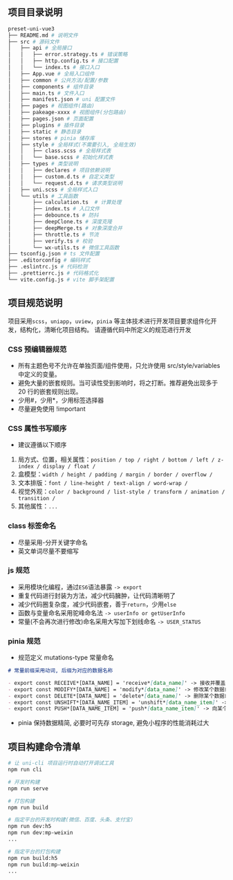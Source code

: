## 项目目录说明

```makefile
preset-uni-vue3
├── README.md # 说明文件
├── src # 源码文件
│   ├── api # 全局接口
│   │   ├── error.strategy.ts # 错误策略
│   │   ├── http.config.ts # 接口配置
│   │   └── index.ts # 接口入口
│   ├── App.vue # 全局入口组件
│   ├── common # 公共方法/配置/参数
│   ├── components # 组件目录
│   ├── main.ts # 文件入口
│   ├── manifest.json # uni 配置文件
│   ├── pages # 视图组件(路由)
│   ├── pakeage-xxxx # 视图组件(分包路由)
│   ├── pages.json # 页面配置
│   ├── plugins # 插件目录
│   ├── static # 静态目录
│   ├── stores # pinia 储存库
│   ├── style # 全局样式(不需要引入, 全局生效)
│   │   ├── class.scss # 全局样式表
│   │   └── base.scss # 初始化样式表
│   ├── types # 类型说明
│   │   ├── declares # 项目依赖说明
│   │   ├── custom.d.ts # 自定义类型
│   │   └── request.d.ts # 请求类型说明
│   ├── uni.scss # 全局样式入口
│   └── utils # 工具函数
│       ├── calculation.ts  # 计算处理
│       ├── index.ts # 入口文件
│       ├── debounce.ts # 防抖
│       ├── deepClone.ts # 深度克隆
│       ├── deepMerge.ts # 对象深度合并
│       ├── throttle.ts # 节流
│       ├── verify.ts # 校验
│       └── wx-utils.ts # 微信工具函数
├── tsconfig.json # ts 文件配置
├── .editorconfig # 编码样式
├── .eslintrc.js # 代码检测
├── .prettierrc.js # 代码格式化
└── vite.config.js # vite 脚手架配置
```

## 项目规范说明

项目采用`scss`，`uniapp`，`uview`，`pinia` 等主体技术进行开发项目要求组件化开发，结构化，清晰化项目结构。 请遵循代码中所定义的规范进行开发

### CSS 预编辑器规范

- 所有主题色号不允许在单独页面/组件使用，只允许使用 src/style/variables 中定义的变量。
- 避免大量的嵌套规则。当可读性受到影响时，将之打断。推荐避免出现多于 20 行的嵌套规则出现。
- 少用#，少用\*，少用标签选择器
- 尽量避免使用 !important

### CSS 属性书写顺序

- 建议遵循以下顺序

1. 局方式、位置，相关属性：`position / top / right / bottom / left / z-index / display / float /`
2. 盒模型：`width / height / padding / margin / border / overflow /`
3. 文本排版：`font / line-height / text-align / word-wrap /`
4. 视觉外观：`color / background / list-style / transform / animation / transition /`
5. 其他属性：`...`

### class 标签命名

- 尽量采用-分开关键字命名
- 英文单词尽量不要缩写

### js 规范

- 采用模块化编程，通过`ES6`语法暴露 `-> export`
- 重复代码进行封装为方法，减少代码臃肿，让代码清晰明了
- 减少代码圈复杂度，减少代码嵌套，善于`return`，少用`else`
- 函数与变量命名采用驼峰命名法 `-> userInfo or getUserInfo`
- 常量(不会再次进行修改)命名采用大写加下划线命名 `-> USER_STATUS`

### pinia 规范

- 规范定义 mutations-type 常量命名

```markdown
# 常量前缀采用动词, 后缀为对应的数据名称

- export const RECEIVE*[DATA_NAME] = 'receive*[data_name]' -> 接收并覆盖某个数据
- export const MODIFY*[DATA_NAME] = 'modify*[data_name]' -> 修改某个数据或数据项
- export const DELETE*[DATA_NAME] = 'delete*[data_name]' -> 删除某个数据或数据项
- export const UNSHIFT*[DATA_NAME_ITEM] = 'unshift*[data_name_item]' -> 向某个数据前端添加一项数据
- export const PUSH*[DATA_NAME_ITEM] = 'push*[data_name_item]' -> 向某个数据后端添加一项数据
```

- pinia 保持数据精简, 必要时可先存 storage, 避免小程序的性能消耗过大

## 项目构建命令清单

```bash
# 让 uni-cli 项目运行时自动打开调试工具
npm run cli

# 开发时构建
npm run serve

# 打包构建
npm run build

# 指定平台的开发时构建(微信、百度、头条、支付宝)
npm run dev:h5
npm run dev:mp-weixin
...

# 指定平台的打包构建
npm run build:h5
npm run build:mp-weixin
...
```
